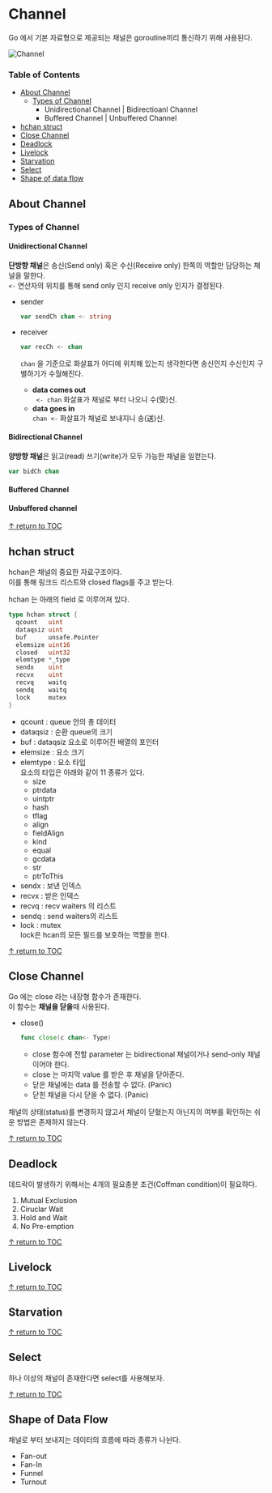 # Channel
Go 에서 기본 자료형으로 제공되는 채널은 goroutine끼리 통신하기 위해 사용된다.

![Channel](https://user-images.githubusercontent.com/48475824/87861805-ab98b800-c984-11ea-9f19-80ea3fe7dc80.png)

### Table of Contents
- [About Channel](#about-channel)
  - [Types of Channel](#types-of-channel)
    - Unidirectional Channel | Bidirectioanl Channel
    - Buffered Channel | Unbuffered Channel
- [hchan struct](#hchan-struct)
- [Close Channel](#close-channel)
- [Deadlock](#deadlock)
- [Livelock](#livelock)
- [Starvation](#starvation)
- [Select](#select)
- [Shape of data flow](#shape-of-data-flow)


## About Channel
### Types of Channel
#### Unidirectional Channel
**단방향 채널**은 송신(Send only) 혹은 수신(Receive only) 한쪽의 역할만 담당하는 채널을 말한다.  
```<-``` 연산자의 위치를 통해 send only 인지 receive only 인지가 결정된다.  
* sender  
  ```go
  var sendCh chan <- string
  ```
* receiver
  ```go
  var recCh <- chan
  ```

  ```chan``` 을 기준으로 화살표가 어디에 위치해 있는지 생각한다면 송신인지 수신인지 구별하기가 수월해진다.  
  * **data comes out**  
    ``` <- chan``` 화살표가 채널로 부터 나오니 수(受)신.
  * **data goes in**  
    ```chan <-``` 화살표가 채널로 보내지니 송(送)신.

#### Bidirectional Channel
**양방향 채널**은 읽고(read) 쓰기(write)가 모두 가능한 채널을 일컫는다.
```go
var bidCh chan
```

#### Buffered Channel
#### Unbuffered channel


[↑ return to TOC](#table-of-contents)


## hchan struct
hchan은 채널의 중요한 자료구조이다.   
이를 통해 링크드 리스트와 closed flags를 주고 받는다.  

hchan 는 아래의 field 로 이루어져 있다.  

```go
type hchan struct {
  qcount   uint          
  dataqsiz uint           
  buf      unsafe.Pointer 
  elemsize uint16
  closed   uint32
  elemtype *_type 
  sendx    uint   
  recvx    uint   
  recvq    waitq 
  sendq    waitq 
  lock     mutex
}
```
* qcount : queue 안의 총 데이터
* dataqsiz : 순환 queue의 크기
* buf : dataqsiz 요소로 이루어진 배열의 포인터
* elemsize : 요소 크기
* elemtype : 요소 타입  
  요소의 타입은 아래와 같이 11 종류가 있다.
  * size
  * ptrdata
  * uintptr
  *	hash 
  * tflag
  *	align
  *	fieldAlign
  *	kind
  * equal
  * gcdata 
  * str	
  * ptrToThis 
* sendx : 보낸 인덱스
* recvx : 받은 인덱스
* recvq : recv waiters 의 리스트
* sendq : send waiters의 리스트
* lock : mutex  
  lock은 hcan의 모든 필드를 보호하는 역할을 한다.

[↑ return to TOC](#table-of-contents)


## Close Channel
Go 에는 close 라는 내장형 함수가 존재한다.  
이 함수는 **채널을 닫을**때 사용된다.  
* close()
  ``` go
  func close(c chan<- Type)
  ```
  * close 함수에 전할 parameter 는 bidirectional 채널이거나 send-only 채널이어야 한다.  
  * close 는 마지막 value 를 받은 후 채널을 닫아준다.
  * 닫은 채널에는 data 를 전송할 수 없다. (Panic)
  * 닫힌 채널을 다시 닫을 수 없다. (Panic)

채널의 상태(status)를 변경하지 않고서 채널이 닫혔는지 아닌지의 여부를 확인하는 쉬운 방법은 존재하지 않는다.  


[↑ return to TOC](#table-of-contents)


## Deadlock
데드락이 발생하기 위해서는 4개의 필요충분 조건(Coffman condition)이 필요하다.
1. Mutual Exclusion
1. Ciruclar Wait
1. Hold and Wait
1. No Pre-emption

[↑ return to TOC](#table-of-contents)

## Livelock
[↑ return to TOC](#table-of-contents)


## Starvation
[↑ return to TOC](#table-of-contents)


## Select
하나 이상의 채널이 존재한다면 select를 사용해보자.

[↑ return to TOC](#table-of-contents)



## Shape of Data Flow
채널로 부터 보내지는 데이터의 흐름에 따라 종류가 나뉜다.  
* Fan-out
* Fan-In
* Funnel
* Turnout
